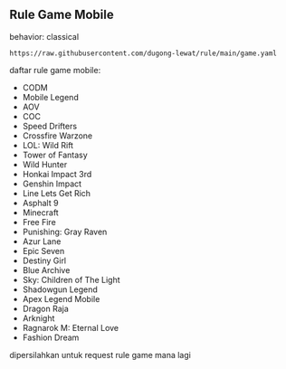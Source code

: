 ## Rule Game Mobile
behavior: classical
```
https://raw.githubusercontent.com/dugong-lewat/rule/main/game.yaml
```
daftar rule game mobile:

- CODM
- Mobile Legend
- AOV
- COC
- Speed Drifters
- Crossfire Warzone
- LOL: Wild Rift
- Tower of Fantasy
- Wild Hunter
- Honkai Impact 3rd
- Genshin Impact
- Line Lets Get Rich
- Asphalt 9
- Minecraft
- Free Fire
- Punishing: Gray Raven
- Azur Lane
- Epic Seven
- Destiny Girl
- Blue Archive
- Sky: Children of The Light
- Shadowgun Legend
- Apex Legend Mobile
- Dragon Raja
- Arknight
- Ragnarok M: Eternal Love
- Fashion Dream

dipersilahkan untuk request rule game mana lagi
